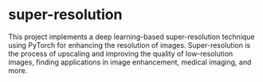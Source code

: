 # super-resolution
This project implements a deep learning-based super-resolution technique using PyTorch for enhancing the resolution of images. Super-resolution is the process of upscaling and improving the quality of low-resolution images, finding applications in image enhancement, medical imaging, and more.
